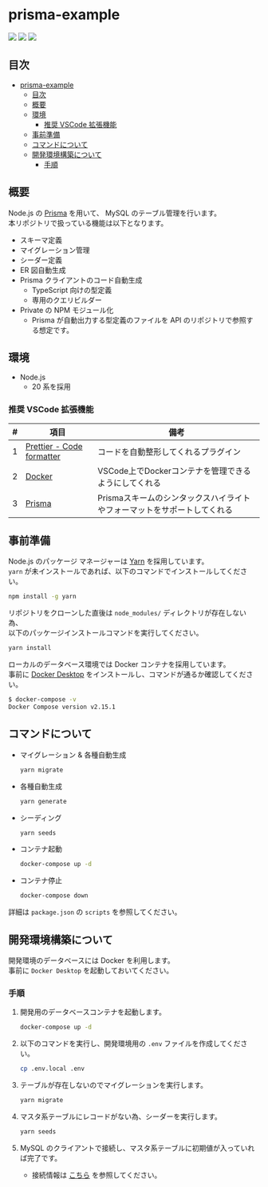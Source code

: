 # prisma-example

![](https://img.shields.io/badge/Node.js-20.x-339933)
![](https://img.shields.io/badge/TypeScript-5.x-2C8EBB)
![](https://img.shields.io/badge/Prisma-4.x-2D3748)

## 目次

- [prisma-example](#prisma-example)
  - [目次](#目次)
  - [概要](#概要)
  - [環境](#環境)
    - [推奨 VSCode 拡張機能](#推奨-vscode-拡張機能)
  - [事前準備](#事前準備)
  - [コマンドについて](#コマンドについて)
  - [開発環境構築について](#開発環境構築について)
    - [手順](#手順)

## 概要

Node.js の [Prisma](https://www.prisma.io/) を用いて、 MySQL のテーブル管理を行います。<br>
本リポジトリで扱っている機能は以下となります。

- スキーマ定義
- マイグレーション管理
- シーダー定義
- ER 図自動生成
- Prisma クライアントのコード自動生成
  - TypeScript 向けの型定義
  - 専用のクエリビルダー
- Private の NPM モジュール化
  - Prisma が自動出力する型定義のファイルを API のリポジトリで参照する想定です。

## 環境

- Node.js
  - 20 系を採用

### 推奨 VSCode 拡張機能

|#|項目|備考|
|-|-|-|
|1|[Prettier - Code formatter](https://marketplace.visualstudio.com/items?itemName=esbenp.prettier-vscode)|コードを自動整形してくれるプラグイン|
|2|[Docker](https://marketplace.visualstudio.com/items?itemName=ms-azuretools.vscode-docker)|VSCode上でDockerコンテナを管理できるようにしてくれる|
|3|[Prisma](https://marketplace.visualstudio.com/items?itemName=Prisma.prisma)|Prismaスキームのシンタックスハイライトやフォーマットをサポートしてくれる|

## 事前準備

Node.js のパッケージ マネージャーは [Yarn](https://yarnpkg.com/) を採用しています。<br>
`yarn` が未インストールであれば、以下のコマンドでインストールしてください。

```bash
npm install -g yarn
```

リポジトリをクローンした直後は `node_modules/` ディレクトリが存在しない為、<br>
以下のパッケージインストールコマンドを実行してください。

```bash
yarn install
```

ローカルのデータベース環境では Docker コンテナを採用しています。<br>
事前に [Docker Desktop](https://www.docker.com/products/docker-desktop/) をインストールし、コマンドが通るか確認してください。

```bash
$ docker-compose -v
Docker Compose version v2.15.1
```

## コマンドについて

- マイグレーション & 各種自動生成

    ```bash
    yarn migrate
    ```

- 各種自動生成

    ```bash
    yarn generate
    ```

- シーディング

    ```bash
    yarn seeds
    ```

- コンテナ起動

    ```bash
    docker-compose up -d
    ```

- コンテナ停止

    ```bash
    docker-compose down
    ```

詳細は `package.json` の `scripts` を参照してください。

## 開発環境構築について

開発環境のデータベースには Docker を利用します。<br>
事前に `Docker Desktop` を起動しておいてください。

### 手順

1. 開発用のデータベースコンテナを起動します。

    ```bash
    docker-compose up -d
    ```

1. 以下のコマンドを実行し、開発環境用の `.env` ファイルを作成してください。

    ```bash
    cp .env.local .env
    ```

1. テーブルが存在しないのでマイグレーションを実行します。

    ```bash
    yarn migrate
    ```

1. マスタ系テーブルにレコードがない為、シーダーを実行します。

    ```bash
    yarn seeds
    ```

1. MySQL のクライアントで接続し、マスタ系テーブルに初期値が入っていれば完了です。

   - 接続情報は [こちら](./docker-compose.yml) を参照してください。
